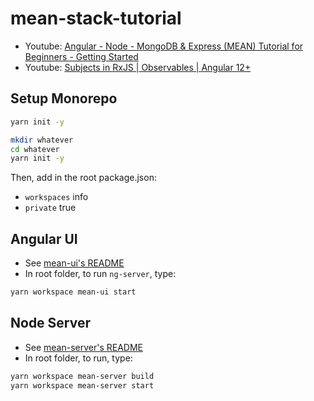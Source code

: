 # mean-stack-tutorial

- Youtube: [Angular - Node - MongoDB & Express (MEAN) Tutorial for Beginners - Getting Started](https://youtu.be/1tRLveSyNz8)
- Youtube: [Subjects in RxJS | Observables | Angular 12+](https://youtu.be/CKyMb3kXN_A)

## Setup Monorepo

```bash
yarn init -y

mkdir whatever
cd whatever
yarn init -y
```

Then, add in the root package.json:
- `workspaces` info
- `private` true

## Angular UI

- See [mean-ui\'s README](mean-ui/README.md)
- In root folder, to run `ng-server`, type:

```bash
yarn workspace mean-ui start
```

## Node Server

- See [mean-server\'s README](mean-server/README.md)
- In root folder, to run, type:

```bash
yarn workspace mean-server build
yarn workspace mean-server start
```